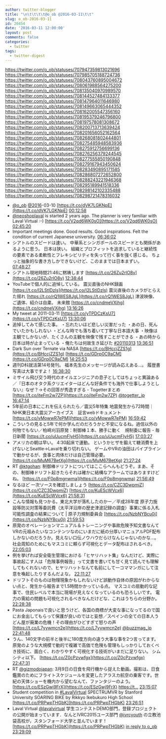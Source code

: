 ```yaml
---
author: twitter-blogger
title: "\n\t\t\t\t@o_ob @2016-03-11\t\t"
slug: o_ob-2016-03-11
id: 20454
date: '2016-03-11 12:00:00'
layout: post
comments: false
categories:
  - twitter
tags:
  - twitter-digest
---
```


https://twitter.com/o_ob/statuses/707947359813021696 https://twitter.com/o_ob/statuses/707985705188724736 https://twitter.com/o_ob/statuses/708043760895004672 https://twitter.com/o_ob/statuses/708061988564275200 https://twitter.com/o_ob/statuses/708135040970989570 https://twitter.com/o_ob/statuses/708144527484133377 https://twitter.com/o_ob/statuses/708147964011646980 https://twitter.com/o_ob/statuses/708149663065444352 https://twitter.com/o_ob/statuses/708162005547356160 https://twitter.com/o_ob/statuses/708195379246796800 https://twitter.com/o_ob/statuses/708197578081308672 https://twitter.com/o_ob/statuses/708200713713639424 https://twitter.com/o_ob/statuses/708201656052162564 https://twitter.com/o_ob/statuses/708268081802444801 https://twitter.com/o_ob/statuses/708275485948583936 https://twitter.com/o_ob/statuses/708275912756699136 https://twitter.com/o_ob/statuses/708276256379244545 https://twitter.com/o_ob/statuses/708277555850190848 https://twitter.com/o_ob/statuses/708279167943450624 https://twitter.com/o_ob/statuses/708283490895171585 https://twitter.com/o_ob/statuses/708286807272652800 https://twitter.com/o_ob/statuses/708288243221946368 https://twitter.com/o_ob/statuses/708295189941518336 https://twitter.com/o_ob/statuses/708298142102335488 https://twitter.com/o_ob/statuses/708298721478316032  

*   [@o_ob](https://twitter.com/o_ob) [@2016](https://twitter.com/2016)-03-10 [https://t.co/dVK7LGKNpE](https://t.co/dVK7LGKNpE) [00:12:58](https://twitter.com/o_ob/statuses/707947359813021696)
*   [@neoshoplaval](https://twitter.com/neoshoplaval) is started 2 years ago. The planner is very familiar with Laval Virtual :-) [https://t.co/V2qd6WK0sO](https://t.co/V2qd6WK0sO) [02:45:20](https://twitter.com/o_ob/statuses/707985705188724736)
*   Important meetings done. Good results. Good inspirations. Felt the condition of current Japanese university. [06:36:02](https://twitter.com/o_ob/statuses/708043760895004672)
*   シアトルのスピードは速い。 中華系とシンガポールのスピードとも関係があるように思う。 日本は狭い。 組織とプロフィットを追求していると継続性の要素である柔軟性とフレキシビリティを失って行く事を強く感じる。 ちょっと抽象的な書き方しかできないけど、このままでは日本まずい。 [07:48:27](https://twitter.com/o_ob/statuses/708061988564275200)
*   シアトル現地時間21:46に黙祷します [https://t.co/26Zu2rlO8v](https://t.co/26Zu2rlO8v) [12:38:44](https://twitter.com/o_ob/statuses/708135040970989570)
*   YouTubeで個人的に追悼している。 震災直後のNHK録画 [https://t.co/I2LStIDzls](https://t.co/I2LStIDzls) 震災直後のカメラがとらえた揺れ [https://t.co/rQ1WES8JgL](https://t.co/rQ1WES8JgL) 津波映像、ご遺体、紹介は自粛。 未来館 [https://t.co/cndmeVXihg](https://t.co/cndmeVXihg) [13:16:26](https://twitter.com/o_ob/statuses/708144527484133377)
*   My tweet at 2011-03-11 [https://t.co/yTPDCzKsU7](https://t.co/yTPDCzKsU7) [13:30:06](https://twitter.com/o_ob/statuses/708147964011646980)
*   追悼してみて感じた事。 ・忘れたいほど悲しい災害だった ・あの日、死んでいたかもしれない ・どんな時でも落ち着いて丁寧な日本語大事 ・映像は主観でしかないが、たくさんの主観を映像で残すことができる ・あの時から日本は時が止まっている ・俺たちは何故生き延びた [#20110313](https://twitter.com/search?q=%2320110313&src=hash) [13:36:51](https://twitter.com/o_ob/statuses/708149663065444352)
*   Dark Sun over Ternate via NASA [https://t.co/BHccjZZS1g](https://t.co/BHccjZZS1g) [https://t.co/GDrp0C9aCM](https://t.co/GDrp0C9aCM) [14:25:53](https://twitter.com/o_ob/statuses/708162005547356160)
*   週刊D科就活第14号発刊。 福本先生のメッセージが読み応えある...。 履歴書写真は大事ですよ！ [16:38:30](https://twitter.com/o_ob/statuses/708195379246796800)
*   ミサイル飛び交う時代のオイルエンジニアの息子としてはちょっと異論ある／『日本のオタク系クリエイターはどんな好条件でも海外で仕事しようとしない』なぜ？→その回答が秀逸すぎる - Togetterまとめ [https://t.co/iteFm2w7ZP](https://t.co/iteFm2w7ZP) [@togetter_jp](https://twitter.com/togetter_jp) [16:47:14](https://twitter.com/o_ob/statuses/708197578081308672)
*   5年前の日本にこれを伝えられたら／震災5年特集 地震発生から72時間｜NHK東日本大震災アーカイブス　証言webドキュメント [https://t.co/vMowwR7ePM](https://t.co/vMowwR7ePM) [16:59:42](https://twitter.com/o_ob/statuses/708200713713639424)
*   こういうの見ると5年で何か学んだのだろうかと不安になるね。過信以外の何物でもない／柏崎刈羽原発：制御棒１本、勝手に動く　規制委に報告 - 毎日新聞 [https://t.co/uUucmFIyH5](https://t.co/uUucmFIyH5) [17:03:27](https://twitter.com/o_ob/statuses/708201656052162564)
*   アメリカの朝は早い。 4:30起床で運動。 というかヒザを鍛えて糖消費を上げないとSeattle→Lavalを乗り切れない。 ゲームやVRの油田はパイプラインで動かせるが、食事と肉体だけは自己管理必要。 [https://t.co/MuM67BetXg](https://t.co/MuM67BetXg) [21:27:24](https://twitter.com/o_ob/statuses/708268081802444801)
*   RT [@ktgohan](https://twitter.com/ktgohan): 制御棒ドリフトについてはここらへんもどうぞ。まあ、その、制御棒ドリフト起きたらそれは確かに結構なアラームではありますけどね。 [https://t.co/F0p8mgnwma](https://t.co/F0p8mgnwma) [21:56:49](https://twitter.com/o_ob/statuses/708275485948583936)
*   なるほど 一次ソースを確認しましょう [https://t.co/CZC3DwpmiZ](https://t.co/CZC3DwpmiZ) [https://t.co/KuEScWVcx6](https://t.co/KuEScWVcx6) [21:58:31](https://twitter.com/o_ob/statuses/708275912756699136)
*   こんな情報も見つかる。東北大学が落札したのかー／平成28年度 原子力施設等防災対策等委託費（太平洋沿岸の歴史津波記録の調査）事業に係る入札可能性調査の結果について | 原子力規制委員会 [https://t.co/NzbNYBcu0j](https://t.co/NzbNYBcu0j) [21:59:53](https://twitter.com/o_ob/statuses/708276256379244545)
*   原発のオペレーションマニュアル＆トレーニングや事故危険予知文書なんてVRの元祖みたいなコンテンツなのにいまだに紙の分厚いマニュアルPDF配布しかないのだろうか。見えない口伝ノウハウだらけなんじゃないのかな...。 社会周知のためにもマスコミに頼らず可視化とデータ配布はされるべき。 [22:05:03](https://twitter.com/o_ob/statuses/708277555850190848)
*   例を挙げれば安全衛生管理における「ヒヤリハット集」なんだけど、実際に事故起こす人は「危険事例報告」って文書を書いても甘く見て読んでも理解してもくれないので、ヒヤリハットなんて名前にして一コママンガにして注意を喚起したりするんだよな。 [22:11:27](https://twitter.com/o_ob/statuses/708279167943450624)
*   ドリフトそのものは物理現象かもしれないけど誤動作自体の原因がわからない点と、発生から報告まで1.5時間かかっている点。 マスコミの扇動的な記事で、住民レベルで本当に現場が見えなくなっているのも恐ろしいです。 電力の需給の問題も可視化されるべきなんだけどな、これはうちらの分野か。 [22:28:38](https://twitter.com/o_ob/statuses/708283490895171585)
*   Pasta Japonaisで良いと思うけど、各国の商標が大変な事になってるので国にお金出してもらって保護が良いのではと妄想／スペインの全ての日本人うどん屋が廃業の危機！その理由がひどすぎて怒りの声 [https://t.co/L7yywmcn2e](https://t.co/L7yywmcn2e) [@buzzmag_jp](https://twitter.com/buzzmag_jp) [22:41:48](https://twitter.com/o_ob/statuses/708286807272652800)
*   うん、140文字の前半と後半に180度方向の違う大事な事を2つ言ってます。 原発のような大規模で動的で複雑で高価で危険も管理もしっかりしておくべき技術に、面白く、わかりやすく可視化する技術がいまだに足りない。 シムシティ以下。 [https://t.co/Z0cPzvwfgx](https://t.co/Z0cPzvwfgx) [22:47:31](https://twitter.com/o_ob/statuses/708288243221946368)
*   RT [@gizmodojapan](https://twitter.com/gizmodojapan): 3月9日の日食を飛行機から捉えた動画。撮影は、日食鑑賞のためにフライトスケジュールを変更したアラスカ航空の乗客です。世紀の天体ショーを機内から望むなんて、ファンタジーのよう。 [https://t.co/ESzGwj9FrX](https://t.co/ESzGwj9FrX) [https://t…](https://t…) [23:15:07](https://twitter.com/o_ob/statuses/708295189941518336)
*   Student competition in [#LavalVirtual](https://twitter.com/search?q=%23LavalVirtual&src=hash) SPECTRUMVR by Stanford University SOARING BIKE by Rikkyo Ikebukuro High School [https://t.co/PRPwpTHGbK](https://t.co/PRPwpTHGbK) [23:26:51](https://twitter.com/o_ob/statuses/708298142102335488)
*   Laval Virtual [@lavalvirtual](https://twitter.com/lavalvirtual) 学生コンテストDEMO部門，登録プロジェクトの公開が始まっています．なんとIVRC2015ユース部門 [@ivrcyouth](https://twitter.com/ivrcyouth) の立教池袋高校が，スタンフォード大学と並んでいます！ [https://t.co/PRPwpTHGbK](https://t.co/PRPwpTHGbK) [in reply to o_ob](https://twitter.com/o_ob/statuses/708298142102335488) [23:29:09](https://twitter.com/o_ob/statuses/708298721478316032)